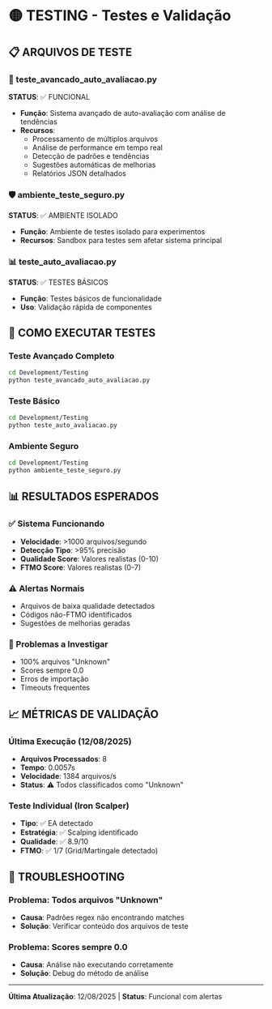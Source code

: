 # 🟡 TESTING - Testes e Validação

## 📋 ARQUIVOS DE TESTE

### 🚀 teste_avancado_auto_avaliacao.py
**STATUS**: ✅ FUNCIONAL
- **Função**: Sistema avançado de auto-avaliação com análise de tendências
- **Recursos**:
  - Processamento de múltiplos arquivos
  - Análise de performance em tempo real
  - Detecção de padrões e tendências
  - Sugestões automáticas de melhorias
  - Relatórios JSON detalhados

### 🛡️ ambiente_teste_seguro.py
**STATUS**: ✅ AMBIENTE ISOLADO
- **Função**: Ambiente de testes isolado para experimentos
- **Recursos**: Sandbox para testes sem afetar sistema principal

### 📊 teste_auto_avaliacao.py
**STATUS**: ✅ TESTES BÁSICOS
- **Função**: Testes básicos de funcionalidade
- **Uso**: Validação rápida de componentes

## 🧪 COMO EXECUTAR TESTES

### Teste Avançado Completo
```bash
cd Development/Testing
python teste_avancado_auto_avaliacao.py
```

### Teste Básico
```bash
cd Development/Testing
python teste_auto_avaliacao.py
```

### Ambiente Seguro
```bash
cd Development/Testing
python ambiente_teste_seguro.py
```

## 📊 RESULTADOS ESPERADOS

### ✅ Sistema Funcionando
- **Velocidade**: >1000 arquivos/segundo
- **Detecção Tipo**: >95% precisão
- **Qualidade Score**: Valores realistas (0-10)
- **FTMO Score**: Valores realistas (0-7)

### ⚠️ Alertas Normais
- Arquivos de baixa qualidade detectados
- Códigos não-FTMO identificados
- Sugestões de melhorias geradas

### 🔴 Problemas a Investigar
- 100% arquivos "Unknown"
- Scores sempre 0.0
- Erros de importação
- Timeouts frequentes

## 📈 MÉTRICAS DE VALIDAÇÃO

### Última Execução (12/08/2025)
- **Arquivos Processados**: 8
- **Tempo**: 0.0057s
- **Velocidade**: 1384 arquivos/s
- **Status**: ⚠️ Todos classificados como "Unknown"

### Teste Individual (Iron Scalper)
- **Tipo**: ✅ EA detectado
- **Estratégia**: ✅ Scalping identificado
- **Qualidade**: ✅ 8.9/10
- **FTMO**: ✅ 1/7 (Grid/Martingale detectado)

## 🔧 TROUBLESHOOTING

### Problema: Todos arquivos "Unknown"
- **Causa**: Padrões regex não encontrando matches
- **Solução**: Verificar conteúdo dos arquivos de teste

### Problema: Scores sempre 0.0
- **Causa**: Análise não executando corretamente
- **Solução**: Debug do método de análise

---

**Última Atualização**: 12/08/2025 | **Status**: Funcional com alertas